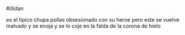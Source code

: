 #illidan

es el tipico chupa pollas obsesionado con su heroe pero este se vuelve malvado y se enoja y se lo coje en la falda de la corona de hielo 
